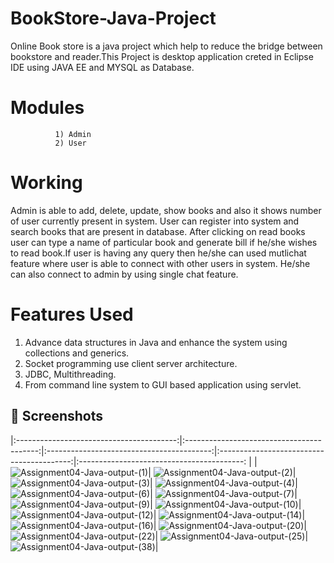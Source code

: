 # BookStore-Java-Project

Online Book store is a java project which help to reduce the bridge between bookstore and reader.This Project is desktop application creted in Eclipse IDE using JAVA EE and MYSQL 
as Database.

# Modules 
              1) Admin
              2) User
  
# Working 

Admin is able to add, delete, update, show books and also it shows number of user currently present in system.
User can register into system and search books that are present in database. After clicking on read books user can type a name of particular book and generate bill if 
he/she wishes to read book.If user is having any query then he/she can used mutlichat feature where user is able to connect with other users in system. He/she can also connect to admin by using single chat feature.

# Features Used 

1. Advance data structures in Java and enhance the system using collections and generics.
2. Socket programming use client server architecture.
3. JDBC, Multithreading.
4. From command line system to GUI based application using servlet.

## 📸 Screenshots

|:----------------------------------------:|:-----------------------------------------:|:-----------------------------------------:|:-----------------------------------------:|:-----------------------------------------: |
|![Assignment04-Java-output-(1)](https://user-images.githubusercontent.com/84228181/120882096-683e3c80-c58a-11eb-949d-0cc58e8cd97a.png)|
![Assignment04-Java-output-(2)](https://user-images.githubusercontent.com/84228181/120882098-6a080000-c58a-11eb-9433-e930869f2f65.png)|
![Assignment04-Java-output-(3)](https://user-images.githubusercontent.com/84228181/120882100-6b392d00-c58a-11eb-93d6-5f858d59908f.png)|
![Assignment04-Java-output-(4)](https://user-images.githubusercontent.com/84228181/120882101-6d02f080-c58a-11eb-86a4-e22892747ee7.png)|
![Assignment04-Java-output-(6)](https://user-images.githubusercontent.com/84228181/120882102-6d9b8700-c58a-11eb-8366-c76887345f38.png)|
![Assignment04-Java-output-(7)](https://user-images.githubusercontent.com/84228181/120882105-6ffde100-c58a-11eb-93ab-f4ac4c91c351.png)|
![Assignment04-Java-output-(9)](https://user-images.githubusercontent.com/84228181/120882106-70967780-c58a-11eb-90f2-e87a1eb91158.png)|
![Assignment04-Java-output-(10)](https://user-images.githubusercontent.com/84228181/120882107-72603b00-c58a-11eb-9a52-5be02a55f96f.png)|
![Assignment04-Java-output-(12)](https://user-images.githubusercontent.com/84228181/120882108-74c29500-c58a-11eb-8824-3b47ed499fce.png)|
![Assignment04-Java-output-(14)](https://user-images.githubusercontent.com/84228181/120882109-755b2b80-c58a-11eb-96af-78c8dff042b1.png)|
![Assignment04-Java-output-(16)](https://user-images.githubusercontent.com/84228181/120882115-78eeb280-c58a-11eb-924b-f3357554c21a.png)|
![Assignment04-Java-output-(20)](https://user-images.githubusercontent.com/84228181/120882117-7be9a300-c58a-11eb-9a37-023913fa617c.png)|
![Assignment04-Java-output-(22)](https://user-images.githubusercontent.com/84228181/120882134-8a37bf00-c58a-11eb-99e0-e7d9cdc69ba2.png)|
![Assignment04-Java-output-(25)](https://user-images.githubusercontent.com/84228181/120882141-91f76380-c58a-11eb-89ba-46eeeadbe50b.png)|
![Assignment04-Java-output-(38)](https://user-images.githubusercontent.com/84228181/120882145-958aea80-c58a-11eb-99b0-2340b04a144a.png)|


